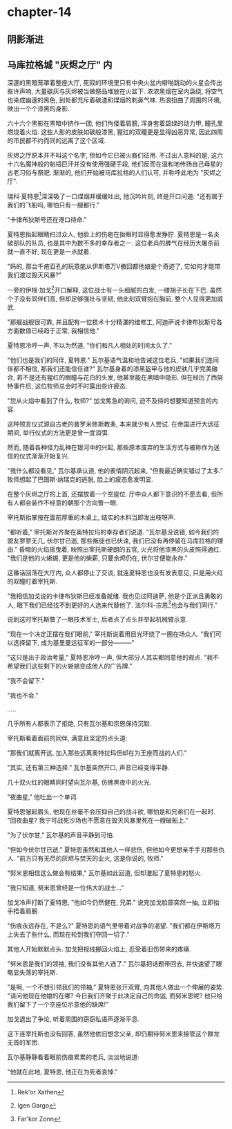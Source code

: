 # chapter-14

## 阴影渐进

## 马库拉格城 "灰烬之厅" 内

深邃的黑暗笼罩着整座大厅, 死寂的环境里只有中央火盆内噼啪跳动的火星会传出些许声响, 大量碳灰与灰烬被当做祭品堆放在火盆下. 浓浓黑烟在室内袅绕, 将空气也染成幽邃的黑色, 到处都充斥着碳渣和煤烟的刺鼻气味. 热浪扭曲了周围的环境, 映出一个个漆黑的身影.

六十六个黑影在黑暗中挤作一团, 他们佝偻着肩膀, 浑身套着碧绿的动力甲, 瞳孔里燃烧着火焰. 这些人影的皮肤如碳般漆黑, 猩红的双瞳更是显得凶恶异常, 因此四周的市民都不约而同的远离了这个区域.

灰烬之厅原本并不叫这个名字, 但如今它已被火裔们征用. 不过出人意料的是, 这六十六名魔神般的魁梧巨汗并没有使用强硬手段, 他们反而在温和地传扬自己母星的古老习俗与祭祀. 渐渐的, 他们开始被马库拉格的人们认可, 并称呼此地为 "灰烬之厅".

瑞科·夏特恩[^1]深深吸了一口煤烟并缓缓吐出, 他沉吟片刻, 终是开口问道: "还有属于我们的飞船吗, 哪怕只有一艘都行."

"卡律布狄斯号还在港口待命."

夏特恩抬起眼睛扫过众人, 他脸上的伤疤在抬眼时显得愈发狰狞. 夏特恩是一名炎破部队的队员, 也是其中为数不多的幸存者之一. 这位老兵的脾气在经历大屠杀前就一直不好, 现在更是一点就着.

"妈的, 那台千疮百孔的玩意能从伊斯塔万V撤回都他娘是个奇迹了, 它如何才能带我们渡过毁灭风暴?"

一旁的伊根·加戈[^2]开口解释, 这位战士有一头细腻的白发, 一缕胡子长在下巴. 虽然个子没有同伴们高, 但却足够强壮与坚韧, 他此刻双臂抱在胸前, 整个人显得更加威武.

"那艘战舰很可靠, 并且配有一位技术十分精湛的维修工, 阿迪萨说卡律布狄斯号各方面数值已经趋于正常, 我相信他."

夏特恩冷哼一声, 不以为然道, "你们和凡人相处的时间太久了."

"他们也是我们的同伴, 夏特恩." 瓦尔基语气温和地告诫这位老兵, "如果我们连同伴都不相信, 那我们还能信任谁?" 瓦尔基身着的漆黑盔甲与他的皮肤几乎完美融合, 若不是还有猩红的眼瞳与花白的头发, 他甚至能在黑暗中隐形. 但在经历了西努特事件后, 这位牧师总会时不时露出些许疲态.

"您从火焰中看到了什么, 牧师?" 加戈焦急的询问, 迫不及待的想要知道预言的内容.

这种预言仪式源自古老的普罗米修斯教条, 本来就少有人尝试. 在帝国进行大远征期间, 举行仪式的方法更是曾一度消弭.

然而, 随着各种怪力乱神在银河中的兴起, 那些原本废弃的生活方式与被称作为迷信的仪式渐渐开始复兴.

"我什么都没看见," 瓦尔基承认道, 他的表情阴沉起来, "但我最近确实错过了太多." 牧师想起了巴图斯·纳瑞克的逃脱, 脸上的疲态愈发明显.

在整个灰烬之厅的上首, 还摆放着一个空座位. 厅中众人都下意识的不愿去看, 但所有人都会装作不经意的朝那个方向瞥一眼.

宰托斯抬掌按在面前厚重的木桌上, 结实的木料当即发出吱呀声.

"都听着," 宰托斯对齐聚在奥特拉玛的幸存者们说道. "瓦尔基没说错, 如今我们的盟友寥寥无几, 伏尔甘已逝, 那些叛徒也已伏诛, 我们已没有再停留在马库拉格的理由." 昏暗的火焰摇曳着, 映照出宰托斯硬朗的五官, 火光将他漆黑的头皮照得通红. "我们是他的火蜥蜴, 更是他的柴薪, 只要余烬仍在, 伏尔甘便能永存."

这番话回荡在大厅内, 众人都停止了交谈, 就连夏特恩也没有发表意见, 只是用火红的双瞳盯着宰托斯.

"我相信加戈说的卡律布狄斯已经准备就绪. 我也见过阿迪萨, 他是个正派且勇敢的人, 眼下我们已经找不到更好的人选来代替他了. 法尔科-宗恩[^3]也会与我们同行."

说到这时宰托斯瞥了一眼技术军士, 后者点了点头并举起机械臂示意.

"现在一个决定正摆在我们眼前," 宰托斯说着用目光环绕了一圈在场众人. "我们可以选择留下, 成为基里曼远征军的一部分———"

"这只是出于政治考量," 夏特恩冷哼一声, 但大部分人其实都同意他的观点. "我不希望我们这些剩下的火蜥蜴变成他人的广告牌."

"我不会留下."

"我也不会."

.....

几乎所有人都表示了拒绝, 只有瓦尔基和宗恩保持沉默.

宰托斯看着面前的同伴, 满意且坚定的点头道:

"那我们就离开这, 加入那些远离奥特拉玛但却在为王座而战的人们."

"其实, 还有第三种选择." 瓦尔基突然开口, 声音已经变得平静.

几十双火红的眼睛同时望向瓦尔基, 仿佛黑夜中的火光.

"夜曲星," 他吐出一个单词.

夏特恩皱起眉头, 他现在丝毫不会压抑自己的战斗欲, 哪怕是和兄弟们在一起时. "回夜曲星? 我宁可战死沙场也不愿意在毁灭风暴里死在一艘破船上."

"为了伏尔甘," 瓦尔基的声音平静到可怕.

"但如今伏尔甘已逝," 夏特恩虽然和其他人一样悲伤, 但他如今更想亲手手刃那些仇人. "前方只有无尽的灰烬与焚天的业火, 这是你说的, 牧师."

"努米恩相信这么做会有结果," 瓦尔基如此回道, 但却激起了夏特恩的怒火.

"我只知道, 努米恩曾经是一位伟大的战士..."

加戈冷声打断了夏特恩, "他如今仍然健在, 兄弟." 说完加戈脸部突然一抽, 立即抬手捂着肩膀.

"伤痕永远存在, 不是么?" 夏特恩的语气里带着对战争的渴望. "我们都在伊斯塔万上失去了些什么, 而现在轮到我们夺回一切了."

其他人开始默默点头. 加戈把视线挪回火焰上, 忍受着旧伤带来的疼痛.

"努米恩是我们的领袖, 我们没有其他人选了." 瓦尔基把话题带回去, 并快速望了眼略显失落的宰托斯.

"是啊, 一个不想引领我们的领袖," 夏特恩张开双臂, 向其他人做出一个伸展的姿势. "请问他现在他娘的在哪? 今日我们齐聚于此决定自己的命运, 而努米恩呢? 他只给我们留下了一个空座位示意他的缺席!"

加戈退出了争论, 听着周围的窃窃私语声逐渐平息.

这下连宰托斯也没有回答, 虽然他依旧想念父亲, 却仍期待努米恩来接管这个群龙无首的军团.

瓦尔基静静看着眼前伤痕累累的老兵, 淡淡地说道:

"他就在此地, 夏特恩, 他正在为死者哀悼."

[^1]: Rek'or Xathen

[^2]: Igen Gargo

[^3]: Far'kor Zonn
